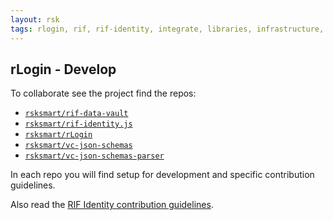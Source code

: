 ```yaml
---
layout: rsk
tags: rlogin, rif, rif-identity, integrate, libraries, infrastructure, mobile, protocols, mvp, design, rbtc, defi, decentralized, quick-start, guides, tutorial, networks, dapps, tools, rsk, ethereum, smart-contracts, install, get-started, how-to, mainnet, testnet, contracts, wallets, web3, crypto
---
```


## rLogin - Develop

To collaborate see the project find the repos:

- [`rsksmart/rif-data-vault`](https://github.com/rsksmart/rif-data-vault)
- [`rsksmart/rif-identity.js`](https://github.com/rsksmart/rif-identity.js)
- [`rsksmart/rLogin`](https://github.com/rsksmart/rLogin)
- [`rsksmart/vc-json-schemas`](https://github.com/rsksmart/vc-json-schemas)
- [`rsksmart/vc-json-schemas-parser`](https://github.com/rsksmart/vc-json-schemas-parser)

In each repo you will find setup for development and specific contribution guidelines.

Also read the [RIF Identity contribution guidelines](../../contribute).
